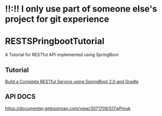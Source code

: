 # !!:!! I only use part of someone else's project for git experience

# RESTSPringbootTutorial
A Tutorial for RESTful API implemented using SpringBoot

## Tutorial 
[Build a Complete RESTful Service using SpringBoot 2.0 and Gradle](https://medium.com/@namila007/build-a-complete-restful-service-using-springboot-2-0-and-gradle-e9e381a114d8?_branch_match_id=629226581456584738)

## API DOCS
https://documenter.getpostman.com/view/3071709/S17wPmuk
